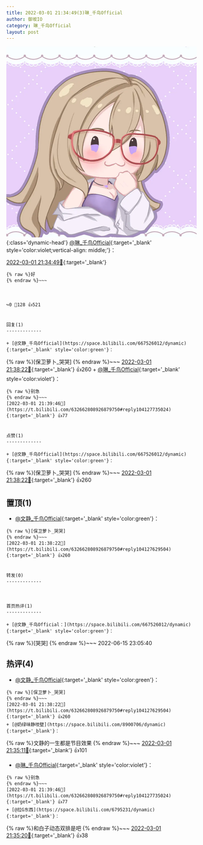 ```yaml
---
title: 2022-03-01 21:34:49(3)琳_千鸟Official
author: 御坂IO
category: 琳_千鸟Official
layout: post
---
```


![img](/images/c0a88f85ebd0d056f37b114e0748e69556c8b488.jpg){:class='dynamic-head'}
[@琳_千鸟Official](https://space.bilibili.com/1620923329/dynamic){:target='_blank' style='color:violet;vertical-align: middle;'}：

[2022-03-01 21:34:49🔗](https://t.bilibili.com/632662808926879750){:target='_blank'}

~~~
{% raw %}好
{% endraw %}~~~



↪️0 💬128 👍521


回复(1)
-------------

+ [@文静_千鸟Official](https://space.bilibili.com/667526012/dynamic){:target='_blank' style='color:green'}：
~~~
{% raw %}[保卫萝卜_哭哭]
{% endraw %}~~~
[2022-03-01 21:38:22🔗](https://t.bilibili.com/632662808926879750#reply104127629504){:target='_blank'} 👍260
    + [@琳_千鸟Official](https://space.bilibili.com/1620923329/dynamic){:target='_blank' style='color:violet'}：
~~~
{% raw %}别急
{% endraw %}~~~
[2022-03-01 21:39:46🔗](https://t.bilibili.com/632662808926879750#reply104127735024){:target='_blank'} 👍77


点赞(1)
-------------

+ [@文静_千鸟Official](https://space.bilibili.com/667526012/dynamic){:target='_blank' style='color:green'}：
~~~
{% raw %}[保卫萝卜_哭哭]
{% endraw %}~~~
[2022-03-01 21:38:22🔗](https://t.bilibili.com/632662808926879750#reply104127629504){:target='_blank'} 👍260


置顶(1)
-------------

+ [@文静_千鸟Official](https://space.bilibili.com/667526012/dynamic){:target='_blank' style='color:green'}：
~~~
{% raw %}[保卫萝卜_哭哭]
{% endraw %}~~~
[2022-03-01 21:38:22🔗](https://t.bilibili.com/632662808926879750#reply104127629504){:target='_blank'} 👍260


转发(0)
-------------



首页热评(1)
-------------

+ [@文静_千鸟Official：](https://space.bilibili.com/667526012/dynamic){:target='_blank' style='color:green'}：
~~~
{% raw %}[哭哭]
{% endraw %}~~~
2022-06-15 23:05:40


热评(4)
-------------

+ [@文静_千鸟Official](https://space.bilibili.com/667526012/dynamic){:target='_blank' style='color:green'}：
~~~
{% raw %}[保卫萝卜_哭哭]
{% endraw %}~~~
[2022-03-01 21:38:22🔗](https://t.bilibili.com/632662808926879750#reply104127629504){:target='_blank'} 👍260
+ [@奶绿味静吱壁](https://space.bilibili.com/8900706/dynamic){:target='_blank'}：
~~~
{% raw %}文静的一生都是节目效果
{% endraw %}~~~
[2022-03-01 21:35:11🔗](https://t.bilibili.com/632662808926879750#reply104127291184){:target='_blank'} 👍101
+ [@琳_千鸟Official](https://space.bilibili.com/1620923329/dynamic){:target='_blank' style='color:violet'}：
~~~
{% raw %}别急
{% endraw %}~~~
[2022-03-01 21:39:46🔗](https://t.bilibili.com/632662808926879750#reply104127735024){:target='_blank'} 👍77
+ [@拉G东西](https://space.bilibili.com/6795231/dynamic){:target='_blank'}：
~~~
{% raw %}和白子动态双排是吧
{% endraw %}~~~
[2022-03-01 21:35:20🔗](https://t.bilibili.com/632662808926879750#reply104127244432){:target='_blank'} 👍38


